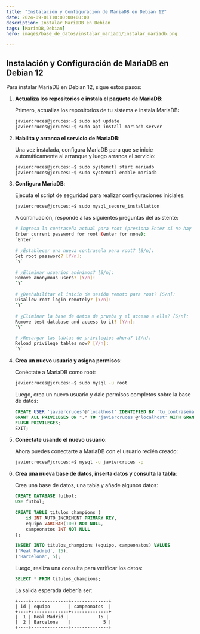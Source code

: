 ```yaml
---
title: "Instalación y Configuración de MariaDB en Debian 12"
date: 2024-09-01T10:00:00+00:00
description: Instalar MariaDB en Debian
tags: [MariaDB,Debian]
hero: images/base_de_datos/instalar_mariadb/instalar_mariadb.png

---
```



## Instalación y Configuración de MariaDB en Debian 12

Para instalar MariaDB en Debian 12, sigue estos pasos:

1. **Actualiza los repositorios e instala el paquete de MariaDB**:

    Primero, actualiza los repositorios de tu sistema e instala MariaDB:

    ```bash
    javiercruces@jcruces:~$ sudo apt update
    javiercruces@jcruces:~$ sudo apt install mariadb-server
    ```

2. **Habilita y arranca el servicio de MariaDB**:

    Una vez instalada, configura MariaDB para que se inicie automáticamente al arranque y luego arranca el servicio:

    ```bash
    javiercruces@jcruces:~$ sudo systemctl start mariadb
    javiercruces@jcruces:~$ sudo systemctl enable mariadb
    ```

3. **Configura MariaDB**:

    Ejecuta el script de seguridad para realizar configuraciones iniciales:

    ```bash
    javiercruces@jcruces:~$ sudo mysql_secure_installation
    ```

    A continuación, responde a las siguientes preguntas del asistente:

    ```bash
    # Ingresa la contraseña actual para root (presiona Enter si no hay contraseña):
    Enter current password for root (enter for none):  
    `Enter`

    # ¿Establecer una nueva contraseña para root? [S/n]:
    Set root password? [Y/n]:  
    `Y`

    # ¿Eliminar usuarios anónimos? [S/n]:
    Remove anonymous users? [Y/n]:  
    `Y`

    # ¿Deshabilitar el inicio de sesión remoto para root? [S/n]:
    Disallow root login remotely? [Y/n]:  
    `Y`

    # ¿Eliminar la base de datos de prueba y el acceso a ella? [S/n]:
    Remove test database and access to it? [Y/n]:  
    `Y`

    # ¿Recargar las tablas de privilegios ahora? [S/n]:
    Reload privilege tables now? [Y/n]:  
    `Y`
    ```

4. **Crea un nuevo usuario y asigna permisos**:

    Conéctate a MariaDB como root:

    ```bash
    javiercruces@jcruces:~$ sudo mysql -u root
    ```

    Luego, crea un nuevo usuario y dale permisos completos sobre la base de datos:

    ```sql
    CREATE USER 'javiercruces'@'localhost' IDENTIFIED BY 'tu_contraseña';
    GRANT ALL PRIVILEGES ON *.* TO 'javiercruces'@'localhost' WITH GRANT OPTION;
    FLUSH PRIVILEGES;
    EXIT;
    ```

5. **Conéctate usando el nuevo usuario**:

    Ahora puedes conectarte a MariaDB con el usuario recién creado:

    ```bash
    javiercruces@jcruces:~$ mysql -u javiercruces -p
    ```

6. **Crea una nueva base de datos, inserta datos y consulta la tabla**:

    Crea una base de datos, una tabla y añade algunos datos:

    ```sql
    CREATE DATABASE futbol;
    USE futbol;

    CREATE TABLE titulos_champions (
        id INT AUTO_INCREMENT PRIMARY KEY,
        equipo VARCHAR(100) NOT NULL,
        campeonatos INT NOT NULL
    );

    INSERT INTO titulos_champions (equipo, campeonatos) VALUES
    ('Real Madrid', 15),
    ('Barcelona', 5);
    ```

    Luego, realiza una consulta para verificar los datos:

    ```sql
    SELECT * FROM titulos_champions;
    ```

    La salida esperada debería ser:

    ```plaintext
    +----+--------------+--------------+
    | id | equipo       | campeonatos  |
    +----+--------------+--------------+
    |  1 | Real Madrid |           15 |
    |  2 | Barcelona    |            5 |
    +----+--------------+--------------+
    ```
